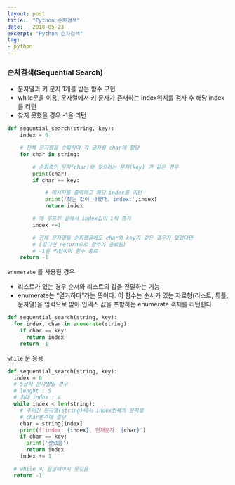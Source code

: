 ```yaml
---
layout: post
title:  "Python 순차검색"
date:   2018-05-23
excerpt: "Python 순차검색"
tag:
- python
---
```

### 순차검색(Sequential Search)

- 문자열과 키 문자 1개를 받는 함수 구현
- while문을 이용, 문자열에서 키 문자가 존재하는 index위치를 검사 후 해당 index를 리턴
- 찾지 못했을 경우 -1을 리턴

```Python
def sequntial_search(string, key):
    index = 0

    # 전체 문자열을 순회하며 각 글자를 char에 할당
    for char in string:

        # 순회중인 문자(char)와 찾으려는 문자(key) 가 같은 경우
        print(char)
        if char == key:

            # 메시지를 출력하고 해당 index를 리턴
            print('찾는 값이 나왔다. index:',index)
            return index

        # 매 루프의 끝에서 index값이 1씩 증가
        index +=1

        # 전체 문자열을 순회했음에도 char와 key가 같은 경우가 없었다면
        # (같다면 return으로 함수가 종료됨)
        # -1을 리턴하며 함수 종료
    return -1
```
`enumerate` 를 사용한 경우
- 리스트가 있는 경우 순서와 리스트의 값을 전달하는 기능
- enumerate는 “열거하다”라는 뜻이다. 이 함수는 순서가 있는 자료형(리스트, 튜플, 문자열)을 입력으로 받아 인덱스 값을 포함하는  enumerate 객체를 리턴한다.


```Python
def sequential_search(string, key):
  for index, char in enumerate(string):
    if char == key:
      return index
    return -1
```
`while` 문 응용
```Python
def sequential_search(string, key):
  index = 0
  # 5글자 문자열일 경우
  # lenght : 5
  # 최대 index : 4
  while index < len(string):
    # 주어진 문자열(string)에서 index번째의 문자를
    # char변수에 할당
    char = string[index]
    print(f'index: {index}, 현재문자: {char}')
    if char == key:
      print('찾았음')
      return index
    index += 1

  # while 이 끝날때까지 못찾음
  return -1
```
